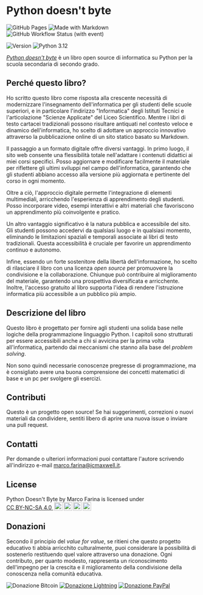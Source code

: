 # Python doesn't byte 

![GitHub Pages](https://img.shields.io/badge/GitHub-Pages-blue?logo=github&link=https%3A%2F%2Fmarcofarina.github.io%2Fpython-doesnt-byte%2F)
![Made with Markdown](https://img.shields.io/badge/Made%20with-Markdown-blue?logo=markdown)
![GitHub Workflow Status (with event)](https://img.shields.io/github/actions/workflow/status/marcofarina/python-doesnt-byte/.github%2Fworkflows%2Fdeploy.yml)

![Version](https://img.shields.io/badge/Book%20version-0.1%20(beta)-red)
![Python 3.12](https://img.shields.io/badge/Python-3.12-4584b6?logo=python&labelColor=ffde57)


_[Python doesn't byte](https://marcofarina.github.io/python-doesnt-byte/)_ è un libro open source di informatica su Python per la scuola secondaria di secondo grado.

## Perché questo libro?
Ho scritto questo libro come risposta alla crescente necessità di modernizzare l'insegnamento dell'informatica per gli studenti delle scuole superiori, e in particolare l'indirizzo "Informatica" degli Istituti Tecnici e l'articolazione "Scienze Applicate" del Liceo Scientifico. Mentre i libri di testo cartacei tradizionali possono risultare antiquati nel contesto veloce e dinamico dell'informatica, ho scelto di adottare un approccio innovativo attraverso la pubblicazione online di un sito statico basato su Markdown.

Il passaggio a un formato digitale offre diversi vantaggi. In primo luogo, il sito web consente una flessibilità totale nell'adattare i contenuti didattici ai miei corsi specifici. Posso aggiornare e modificare facilmente il materiale per riflettere gli ultimi sviluppi nel campo dell'informatica, garantendo che gli studenti abbiano accesso alla versione più aggiornata e pertinente del corso in ogni momento.

Oltre a ciò, l'approccio digitale permette l'integrazione di elementi multimediali, arricchendo l'esperienza di apprendimento degli studenti. Posso incorporare video, esempi interattivi e altri materiali che favoriscono un apprendimento più coinvolgente e pratico.

Un altro vantaggio significativo è la natura pubblica e accessibile del sito. Gli studenti possono accedervi da qualsiasi luogo e in qualsiasi momento, eliminando le limitazioni spaziali e temporali associate ai libri di testo tradizionali. Questa accessibilità è cruciale per favorire un apprendimento continuo e autonomo.

Infine, essendo un forte sostenitore della libertà dell'informazione, ho scelto di rilasciare il libro con una licenza _open source_ per promuovere la condivisione e la collaborazione. Chiunque può contribuire al miglioramento del materiale, garantendo una prospettiva diversificata e arricchente. Inoltre, l'accesso gratuito al libro supporta l'idea di rendere l'istruzione informatica più accessibile a un pubblico più ampio.

## Descrizione del libro

Questo libro è progettato per fornire agli studenti una solida base nelle logiche della programmazione linguaggio Python. I capitoli sono strutturati per essere accessibili anche a chi si avvicina per la prima volta all'informatica, partendo dai meccanismi che stanno alla base del _problem solving_.

Non sono quindi necessarie conoscenze pregresse di programmazione, ma è consigliato avere una buona comprensione dei concetti matematici di base e un pc per svolgere gli esercizi.

## Contributi

Questo è un progetto open source! Se hai suggerimenti, correzioni o nuovi materiali da condividere, sentiti libero di aprire una nuova issue o inviare una pull request.

## Contatti

Per domande o ulteriori informazioni puoi contattare l'autore scrivendo all'indirizzo e-mail marco.farina@jcmaxwell.it.

## License
<p xmlns:cc="http://creativecommons.org/ns#" xmlns:dct="http://purl.org/dc/terms/"><span property="dct:title">Python Doesn't Byte</span> by <span property="cc:attributionName">Marco Farina</span> is licensed under <a href="http://creativecommons.org/licenses/by-nc-sa/4.0/?ref=chooser-v1" target="_blank" rel="license noopener noreferrer" style="display:inline-block;">CC BY-NC-SA 4.0 <img style="height:22px!important;margin-left:3px;vertical-align:text-bottom;" src="https://mirrors.creativecommons.org/presskit/icons/cc.svg?ref=chooser-v1"><img style="height:22px!important;margin-left:3px;vertical-align:text-bottom;" src="https://mirrors.creativecommons.org/presskit/icons/by.svg?ref=chooser-v1"><img style="height:22px!important;margin-left:3px;vertical-align:text-bottom;" src="https://mirrors.creativecommons.org/presskit/icons/nc.svg?ref=chooser-v1"><img style="height:22px!important;margin-left:3px;vertical-align:text-bottom;" src="https://mirrors.creativecommons.org/presskit/icons/sa.svg?ref=chooser-v1"></a></p>

## Donazioni

Secondo il principio del _value for value_, se ritieni che questo progetto educativo ti abbia arricchito culturalmente, puoi considerare la possibilità di sostenerlo restituendo quel valore attraverso una donazione. Ogni contributo, per quanto modesto, rappresenta un riconoscimento dell'impegno per la crescita e il miglioramento della condivisione della conoscenza nella comunità educativa.

![Donazione Bitcoin](https://img.shields.io/badge/-Bitcoin-orange?logo=bitcoin)
[![Donazione Lightning](https://img.shields.io/badge/-Lightning-yellow?logo=lightning)](https://getalby.com/p/marcofarina)
[![Donazione PayPal](https://img.shields.io/badge/-PayPal-blue?logo=paypal)](https://paypal.me/marcofarina84)